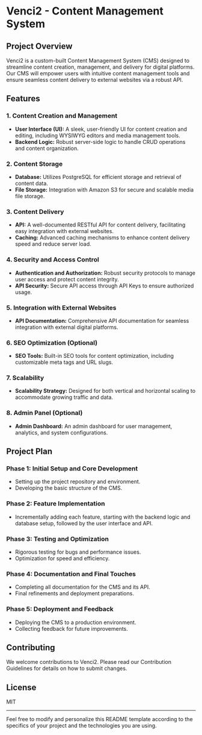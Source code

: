 # Venci2 - Content Management System

## Project Overview

Venci2 is a custom-built Content Management System (CMS) designed to streamline content creation, management, and delivery for digital platforms. Our CMS will empower users with intuitive content management tools and ensure seamless content delivery to external websites via a robust API.

## Features

### 1. Content Creation and Management
- **User Interface (UI):** A sleek, user-friendly UI for content creation and editing, including WYSIWYG editors and media management tools.
- **Backend Logic:** Robust server-side logic to handle CRUD operations and content organization.

### 2. Content Storage
- **Database:** Utilizes PostgreSQL for efficient storage and retrieval of content data.
- **File Storage:** Integration with Amazon S3 for secure and scalable media file storage.

### 3. Content Delivery
- **API:** A well-documented RESTful API for content delivery, facilitating easy integration with external websites.
- **Caching:** Advanced caching mechanisms to enhance content delivery speed and reduce server load.

### 4. Security and Access Control
- **Authentication and Authorization:** Robust security protocols to manage user access and protect content integrity.
- **API Security:** Secure API access through API Keys to ensure authorized usage.

### 5. Integration with External Websites
- **API Documentation:** Comprehensive API documentation for seamless integration with external digital platforms.

### 6. SEO Optimization (Optional)
- **SEO Tools:** Built-in SEO tools for content optimization, including customizable meta tags and URL slugs.

### 7. Scalability
- **Scalability Strategy:** Designed for both vertical and horizontal scaling to accommodate growing traffic and data.

### 8. Admin Panel (Optional)
- **Admin Dashboard:** An admin dashboard for user management, analytics, and system configurations.

## Project Plan

### Phase 1: Initial Setup and Core Development
- Setting up the project repository and environment.
- Developing the basic structure of the CMS.

### Phase 2: Feature Implementation
- Incrementally adding each feature, starting with the backend logic and database setup, followed by the user interface and API.

### Phase 3: Testing and Optimization
- Rigorous testing for bugs and performance issues.
- Optimization for speed and efficiency.

### Phase 4: Documentation and Final Touches
- Completing all documentation for the CMS and its API.
- Final refinements and deployment preparations.

### Phase 5: Deployment and Feedback
- Deploying the CMS to a production environment.
- Collecting feedback for future improvements.

## Contributing

We welcome contributions to Venci2. Please read our Contribution Guidelines for details on how to submit changes.

## License

MIT

---

Feel free to modify and personalize this README template according to the specifics of your project and the technologies you are using.
